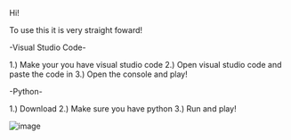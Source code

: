 Hi!

To use this it is very straight foward! 

-Visual Studio Code-

1.) Make your you have visual studio code
2.) Open visual studio code and paste the code in
3.) Open the console and play!

-Python-

1.) Download
2.) Make sure you have python
3.) Run and play!

![image](https://github.com/user-attachments/assets/da1c003d-8ac1-4361-be21-63af1a505ce5)
